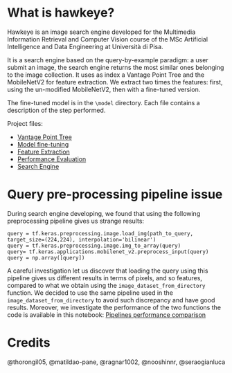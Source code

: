 # What is hawkeye?
Hawkeye is an image search engine developed for the Multimedia Information Retrieval and Computer Vision course of the MSc Artificial Intelligence and Data Engineering at Università di Pisa.

It is a search engine based on the query-by-example paradigm: a user submit an image, the search engine returns the most similar ones belonging to the image collection. It uses as index a Vantage Point Tree and the MobileNetV2 for feature extraction. We extract two times the features: first, using the un-modified MobileNetV2, then with a fine-tuned version. 

The fine-tuned model is in the `\model` directory. Each file contains a description of the step performed.

Project files:
- [Vantage Point Tree](./index_creation.ipynb)
- [Model fine-tuning](./model_fine_tuning.ipynb)
- [Feature Extraction](./feature_extraction.ipynb)
- [Performance Evaluation](./performance_evaluation.ipynb)
- [Search Engine](./retrieval.ipynb) 

# Query pre-processing pipeline issue
During search engine developing, we found that using the following preprocessing pipeline gives us strange results:
```
query = tf.keras.preprocessing.image.load_img(path_to_query, target_size=(224,224), interpolation='bilinear')
query = tf.keras.preprocessing.image.img_to_array(query)
query= tf.keras.applications.mobilenet_v2.preprocess_input(query)
query = np.array([query])
```
A careful investigation let us discover that loading the query using this pipeline gives us different results in terms of pixels, and so features, compared to what we obtain using the `image_dataset_from_directory` function. We decided to use the same pipeline used in the `image_dataset_from_directory` to avoid such discrepancy and have good results. Moreover, we investigate the performance of the two functions the code is available in this notebook: [Pipelines performance comparison](./pipelines_performance_comparison.ipynb)

# Credits

@thorongil05, @matildao-pane, @ragnar1002, @nooshinnr, @seraogianluca
